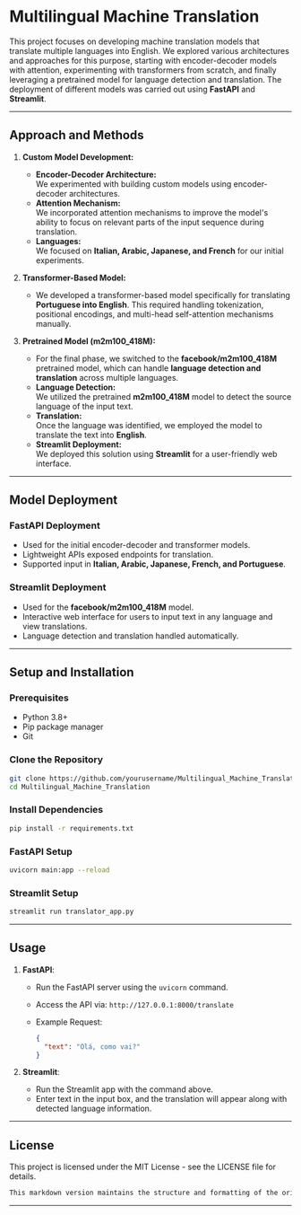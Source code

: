 # Multilingual Machine Translation

This project focuses on developing machine translation models that translate multiple languages into English. We explored various architectures and approaches for this purpose, starting with encoder-decoder models with attention, experimenting with transformers from scratch, and finally leveraging a pretrained model for language detection and translation. The deployment of different models was carried out using **FastAPI** and **Streamlit**.

-------
## **Approach and Methods**

1. **Custom Model Development:**
    - **Encoder-Decoder Architecture:**  
      We experimented with building custom models using encoder-decoder architectures.
    - **Attention Mechanism:**  
      We incorporated attention mechanisms to improve the model's ability to focus on relevant parts of the input sequence during translation.
    - **Languages:**  
      We focused on **Italian, Arabic, Japanese, and French** for our initial experiments.

2. **Transformer-Based Model:**
    - We developed a transformer-based model specifically for translating **Portuguese into English**. This required handling tokenization, positional encodings, and multi-head self-attention mechanisms manually.

3. **Pretrained Model (m2m100_418M):**  
 
    - For the final phase, we switched to the **facebook/m2m100_418M** pretrained model, which can handle **language detection and translation** across multiple languages.
    - **Language Detection:**  
      We utilized the pretrained **m2m100_418M** model to detect the source language of the input text.
    - **Translation:**  
      Once the language was identified, we employed the model to translate the text into **English**.
    - **Streamlit Deployment:**  
      We deployed this solution using **Streamlit** for a user-friendly web interface.
---
## Model Deployment

### FastAPI Deployment

- Used for the initial encoder-decoder and transformer models.  
- Lightweight APIs exposed endpoints for translation.  
- Supported input in **Italian, Arabic, Japanese, French, and Portuguese**.

### Streamlit Deployment

- Used for the **facebook/m2m100_418M** model.  
- Interactive web interface for users to input text in any language and view translations.  
- Language detection and translation handled automatically.

---

## Setup and Installation

### Prerequisites

- Python 3.8+  
- Pip package manager  
- Git

### Clone the Repository

```bash
git clone https://github.com/yourusername/Multilingual_Machine_Translation.git
cd Multilingual_Machine_Translation
```

### Install Dependencies

```bash
pip install -r requirements.txt
```

### FastAPI Setup

```bash
uvicorn main:app --reload
```

### Streamlit Setup

```bash
streamlit run translator_app.py
```
---
## Usage

1. **FastAPI**:
    - Run the FastAPI server using the `uvicorn` command.
    - Access the API via: `http://127.0.0.1:8000/translate`
    - Example Request:
        
        ```json
        {
          "text": "Olá, como vai?"
        }
        ```
        
2. **Streamlit**:
    - Run the Streamlit app with the command above.
    - Enter text in the input box, and the translation will appear along with detected language information.
---
## License

This project is licensed under the MIT License - see the LICENSE file for details.

```go
This markdown version maintains the structure and formatting of the original content. You can copy and paste it directly into your `README.md` file.
```
---
